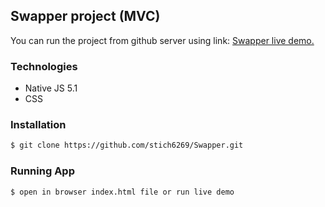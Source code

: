 ## Swapper project (MVC)

You can run the project from github server using link: [Swapper live demo.](http://stich6269.github.io/Swapper/) 

### Technologies

- Native JS 5.1
- CSS

### Installation

```sh
$ git clone https://github.com/stich6269/Swapper.git
```

### Running App

```sh
$ open in browser index.html file or run live demo
```